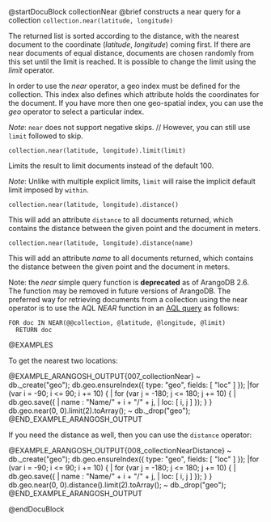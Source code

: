 
@startDocuBlock collectionNear
@brief constructs a near query for a collection
`collection.near(latitude, longitude)`

The returned list is sorted according to the distance, with the nearest
document to the coordinate (*latitude*, *longitude*) coming first.
If there are near documents of equal distance, documents are chosen randomly
from this set until the limit is reached. It is possible to change the limit
using the *limit* operator.

In order to use the *near* operator, a geo index must be defined for the
collection. This index also defines which attribute holds the coordinates
for the document.  If you have more then one geo-spatial index, you can use
the *geo* operator to select a particular index.

*Note*: `near` does not support negative skips.
//     However, you can still use `limit` followed to skip.

`collection.near(latitude, longitude).limit(limit)`

Limits the result to limit documents instead of the default 100.

*Note*: Unlike with multiple explicit limits, `limit` will raise
the implicit default limit imposed by `within`.

`collection.near(latitude, longitude).distance()`

This will add an attribute `distance` to all documents returned, which
contains the distance between the given point and the document in meters.

`collection.near(latitude, longitude).distance(name)`

This will add an attribute *name* to all documents returned, which
contains the distance between the given point and the document in meters.

Note: the *near* simple query function is **deprecated** as of ArangoDB 2.6. 
The function may be removed in future versions of ArangoDB. The preferred
way for retrieving documents from a collection using the near operator is
to use the AQL *NEAR* function in an [AQL query](../Aql/GeoFunctions.md) as follows: 

    FOR doc IN NEAR(@@collection, @latitude, @longitude, @limit) 
      RETURN doc

@EXAMPLES

To get the nearest two locations:

@EXAMPLE_ARANGOSH_OUTPUT{007_collectionNear}
~ db._create("geo");
  db.geo.ensureIndex({ type: "geo", fields: [ "loc" ] });
  |for (var i = -90;  i <= 90;  i += 10) { 
  |   for (var j = -180; j <= 180; j += 10) {
  |     db.geo.save({
  |        name : "Name/" + i + "/" + j,
  |        loc: [ i, j ] });
  } }
  db.geo.near(0, 0).limit(2).toArray();
~ db._drop("geo");
@END_EXAMPLE_ARANGOSH_OUTPUT

If you need the distance as well, then you can use the `distance`
operator:

@EXAMPLE_ARANGOSH_OUTPUT{008_collectionNearDistance}
~ db._create("geo");
  db.geo.ensureIndex({ type: "geo", fields: [ "loc" ] });
  |for (var i = -90;  i <= 90;  i += 10) {
  |  for (var j = -180; j <= 180; j += 10) {
  |     db.geo.save({
  |         name : "Name/" + i + "/" + j,
  |         loc: [ i, j ] });
  } }
  db.geo.near(0, 0).distance().limit(2).toArray();
~ db._drop("geo");
@END_EXAMPLE_ARANGOSH_OUTPUT

@endDocuBlock
